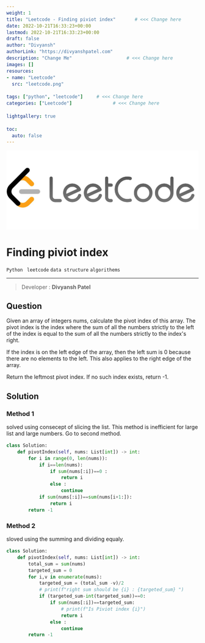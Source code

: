 ```yaml
---
weight: 1
title: "Leetcode - Finding piviot index"       # <<< Change here
date: 2022-10-21T16:33:23+00:00
lastmod: 2022-10-21T16:33:23+00:00
draft: false                
author: "Divyansh"
authorLink: "https://divyanshpatel.com"
description: "Change Me"                    # <<< Change here
images: []
resources:
- name: "Leetcode"
  src: "leetcode.png"

tags: ["python", "leetcode"]     # <<< Change here
categories: ["Leetcode"]               # <<< Change here

lightgallery: true

toc:
  auto: false
---
```


![leetcode](leetcode.jpeg)

# Finding piviot index
`Python ` `leetcode` `data structure` `algorithems`

---

> Developer : __Divyansh Patel__

## Question

Given an array of integers nums, calculate the pivot index of this array.
The pivot index is the index where the sum of all the numbers strictly to the left of the index is equal to the sum of all the numbers strictly to the index's right.

If the index is on the left edge of the array, then the left sum is 0 because there are no elements to the left. This also applies to the right edge of the array.

Return the leftmost pivot index. If no such index exists, return -1.

## Solution
### Method 1
solved using consecept of slicing the list. This method is inefficient for large list and large numbers. Go to second method.
``` python
class Solution:
    def pivotIndex(self, nums: List[int]) -> int:
        for i in range(0, len(nums)):
            if i==len(nums):
                if sum(nums[:i])==0 :
                    return i 
                else :
                    continue
            if sum(nums[:i])==sum(nums[i+1:]):
                return i
        return -1
```
### Method 2
sloved using the summing and dividing equaly.
``` python 
class Solution:
    def pivotIndex(self, nums: List[int]) -> int:
        total_sum = sum(nums)
        targeted_sum = 0
        for i,v in enumerate(nums):
            targeted_sum = (total_sum -v)/2
            # print(f"right sum should be {i} : {targeted_sum} ")
            if (targeted_sum-int(targeted_sum))==0:
                if sum(nums[:i])==targeted_sum:
                    # print(f"Is Piviot index {i}")
                    return i
                else :
                    continue
        return -1
```

